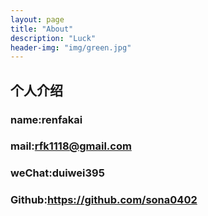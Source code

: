 ```yaml
---
layout: page
title: "About"
description: "Luck" 
header-img: "img/green.jpg"
---
```


## 个人介绍
### name:renfakai  
### mail:rfk1118@gmail.com  
### weChat:duiwei395  
### Github:https://github.com/sona0402  





